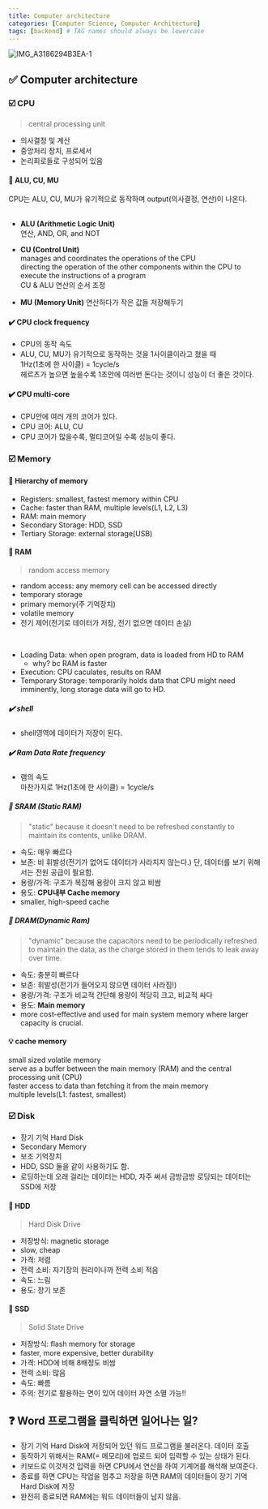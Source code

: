 ```yaml
---
title: Computer architecture
categories: [Computer Science, Computer Architecture]
tags: [backend] # TAG names should always be lowercase
---
```


![IMG_A3186294B3EA-1](https://github.com/soheeparklee/personal_project_musicApp/assets/97790983/ca894f5f-c365-4e37-923f-55627b99a4fc)

## ✅ Computer architecture

### ☑️ CPU

> central processing unit

- 의사결정 및 계산
- 중앙처리 장치, 프로세서
- 논리회로들로 구성되어 있음

#### 📍 ALU, CU, MU

CPU는 ALU, CU, MU가 유기적으로 동작하며 output(의사결정, 연산)이 나온다.  
<br>

- **ALU (Arithmetic Logic Unit)**  
  연산, AND, OR, and NOT

- **CU (Control Unit)**  
  manages and coordinates the operations of the CPU  
  directing the operation of the other components within the CPU to execute the instructions of a program  
  CU & ALU 연산의 순서 조정

- **MU (Memory Unit)**
  연산하다가 작은 값들 저장해두기

#### ✔️ CPU clock frequency

- CPU의 동작 속도
- ALU, CU, MU가 유기적으로 동작하는 것을 1사이클이라고 쳤을 때  
  1Hz(1초에 한 사이클) = 1cycle/s  
  헤르츠가 높으면 높을수록 1초안에 여러번 돈다는 것이니 성능이 더 좋은 것이다.

#### ✔️ CPU multi-core

- CPU안에 여러 개의 코어가 있다.
- CPU 코어: ALU, CU
- CPU 코어가 많을수록, 멀티코어일 수록 성능이 좋다.

### ☑️ Memory

#### 📍 Hierarchy of memory

- Registers: smallest, fastest memory within CPU
- Cache: faster than RAM, multiple levels(L1, L2, L3)
- RAM: main memory
- Secondary Storage: HDD, SSD
- Tertiary Storage: external storage(USB)

#### 📍 RAM

> random access memory

- random access: any memory cell can be accessed directly
- temporary storage
- primary memory(주 기억장치)
- volatile memory
- 전기 제어(전기로 데이터가 저장, 전기 없으면 데이터 손실)

<br>

- Loading Data: when open program, data is loaded from HD to RAM
  - why? bc RAM is faster
- Execution: CPU caculates, results on RAM
- Temporary Storage: temporarily holds data that CPU might need imminently, long storage data will go to HD.

##### ✔️ shell

- shell영역에 데이터가 저장이 된다.

##### ✔️ Ram Data Rate frequency

- 램의 속도  
  마찬가지로 1Hz(1초에 한 사이클) = 1cycle/s

##### 📍 SRAM (Static RAM)

> "static" because it doesn't need to be refreshed constantly to maintain its contents, unlike DRAM.

- 속도: 매우 빠르다
- 보존: 비 휘발성(전기가 없어도 데이터가 사라지지 않는다.)
  단, 데이터를 보기 위해서는 전원 공급이 필요함.
- 용량/가격: 구조가 복잡해 용량이 크지 않고 비쌈
- 용도: **CPU내부 Cache memory**
- smaller, high-speed cache

##### 📍 DRAM(Dynamic Ram)

> "dynamic" because the capacitors need to be periodically refreshed to maintain the data, as the charge stored in them tends to leak away over time.

- 속도: 충분히 빠르다
- 보존: 휘발성(전기가 들어오지 않으면 데이터 사라짐!)
- 용량/가격: 구조가 비교적 간단해 용량이 적당히 크고, 비교적 싸다
- 용도: **Main memory**
- more cost-effective and used for main system memory where larger capacity is crucial.

#### 💡 cache memory

small sized volatile memory  
serve as a buffer between the main memory (RAM) and the central processing unit (CPU)  
faster access to data than fetching it from the main memory  
multiple levels(L1: fastest, smallest)

### ☑️ Disk

- 장기 기억 Hard Disk
- Secondary Memory
- 보조 기억장치
- HDD, SSD 둘을 같이 사용하기도 함.
- 로딩하는데 오래 걸리는 데이터는 HDD, 자주 써서 금방금방 로딩되는 데이터는 SSD에 저장

#### 📍 HDD

> Hard Disk Drive

- 저장방식: magnetic storage
- slow, cheap
- 가격: 저렴
- 전력 소비: 자기장의 원리이나까 전력 소비 적음
- 속도: 느림
- 용도: 장기 보존

#### 📍 SSD

> Solid State Drive

- 저장방식: flash memory for storage
- faster, more expensive, better durability
- 가격: HDD에 비해 8배정도 비쌈
- 전력 소비: 많음
- 속도: 빠름
- 주의: 전기로 활용하는 면이 있어 데이터 자연 소멸 가능!!

## ❓ Word 프로그램을 클릭하면 일어나는 일?

- 장기 기억 Hard Disk에 저장되어 있던 워드 프로그램을 불러온다. 데이터 호출
- 동작하기 위해서는 RAM(= 메모리)에 업로드 되어 입력할 수 있는 상태가 된다.
- 키보드로 이것저것 입력을 하면 CPU에서 연산을 하여 기계어를 해석해 보여준다.
- 종료를 하면 CPU는 작업을 멈추고 저장을 하면 RAM의 데이터들이 장기 기억 Hard Disk에 저장
- 완전히 종료되면 RAM에는 워드 데이터들이 남지 않음.
